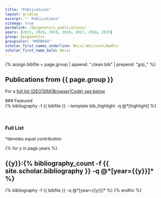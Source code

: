 ```yaml
---
title: "Publications"
layout: gridlay
excerpt: "- Publications"
sitemap: true
permalink: /Epigenetics_publications/
years: [2021, 2020, 2019, 2018, 2017, 2016, 2015]
group: Epigenetics
groupcolor: "#8D0034"
scholar_first_names_underline: Beisi;Wojciech;Nadhir
scholar_first_name_bold: Beisi
---
```


{% assign bibfile = page.group | append: ".clean.bib" | prepend: "grp_" %}

## Publications from {{ page.group }}

For a [full list (GEO\|SRA\|Browser\|Code) see below](#full-list)

<div class="row">
### Featured

<div class="publications_highlight">
  {% bibliography -f {{ bibfile }} --template bib_highlight -q @*[highlight] %}
</div>
</div>

<p> &nbsp; </p>

### Full List

<nobr><em>*</em>denotes equal contribution</nobr>

<div class="publications">

{% for y in page.years %}
  <h2 class="year">{{y}}:{% bibliography_count -f {{ site.scholar.bibliography }} -q @*[year={{y}}]* %}</h2>
  {% bibliography -f {{ bibfile }} -q @*[year={{y}}]* %}
{% endfor %}

</div>

